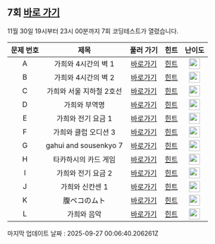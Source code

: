 ## 7회 [바로 가기](https://www.acmicpc.net/contest/view/1415)
11월 30일 19시부터 23시 00분까지 7회 코딩테스트가 열렸습니다.

|문제 번호|제목|풀러 가기|힌트|난이도|
|:------:|:-------------:|:-----:|:-----:|:-----:|
|A|가희와 4시간의 벽 1|[바로가기](https://www.acmicpc.net/problem/32775)|[힌트](https://github.com/cdog-gh/gh_coding_test/tree/main/7/01)| <img height="25px" width="25px" src="https://static.solved.ac/tier_small/1.svg"></img> |
|B|가희와 4시간의 벽 2|[바로가기](https://www.acmicpc.net/problem/32776)|[힌트](https://github.com/cdog-gh/gh_coding_test/tree/main/7/02)| <img height="25px" width="25px" src="https://static.solved.ac/tier_small/2.svg"></img> |
|C|가희와 서울 지하철 2호선|[바로가기](https://www.acmicpc.net/problem/32777)|[힌트](https://github.com/cdog-gh/gh_coding_test/tree/main/7/03)| <img height="25px" width="25px" src="https://static.solved.ac/tier_small/3.svg"></img> |
|D|가희와 부역명|[바로가기](https://www.acmicpc.net/problem/32778)|[힌트](https://github.com/cdog-gh/gh_coding_test/tree/main/7/04)| <img height="25px" width="25px" src="https://static.solved.ac/tier_small/3.svg"></img> |
|E|가희와 전기 요금 1|[바로가기](https://www.acmicpc.net/problem/32779)|[힌트](https://github.com/cdog-gh/gh_coding_test/tree/main/7/05)| <img height="25px" width="25px" src="https://static.solved.ac/tier_small/5.svg"></img> |
|F|가희와 클럽 오디션 3|[바로가기](https://www.acmicpc.net/problem/32780)|[힌트](https://github.com/cdog-gh/gh_coding_test/tree/main/7/06)| <img height="25px" width="25px" src="https://static.solved.ac/tier_small/12.svg"></img> |
|G|gahui and sousenkyo 7|[바로가기](https://www.acmicpc.net/problem/32786)|[힌트](https://github.com/cdog-gh/gh_coding_test/tree/main/7/07)| <img height="25px" width="25px" src="https://static.solved.ac/tier_small/13.svg"></img> |
|H|타카하시의 카드 게임|[바로가기](https://www.acmicpc.net/problem/32781)|[힌트](https://github.com/cdog-gh/gh_coding_test/tree/main/7/08)| <img height="25px" width="25px" src="https://static.solved.ac/tier_small/13.svg"></img> |
|I|가희와 전기 요금 2|[바로가기](https://www.acmicpc.net/problem/32783)|[힌트](https://github.com/cdog-gh/gh_coding_test/tree/main/7/09)| <img height="25px" width="25px" src="https://static.solved.ac/tier_small/12.svg"></img> |
|J|가희와 신칸센 1|[바로가기](https://www.acmicpc.net/problem/32784)|[힌트](https://github.com/cdog-gh/gh_coding_test/tree/main/7/10)| <img height="25px" width="25px" src="https://static.solved.ac/tier_small/19.svg"></img> |
|K|腹ペコのムト|[바로가기](https://www.acmicpc.net/problem/32785)|[힌트](https://github.com/cdog-gh/gh_coding_test/tree/main/7/11)| <img height="25px" width="25px" src="https://static.solved.ac/tier_small/16.svg"></img> |
|L|가희와 음악|[바로가기](https://www.acmicpc.net/problem/32782)|[힌트](https://github.com/cdog-gh/gh_coding_test/tree/main/7/12)| <img height="25px" width="25px" src="https://static.solved.ac/tier_small/14.svg"></img> |

마지막 업데이트 날짜 : 2025-09-27 00:06:40.206261Z